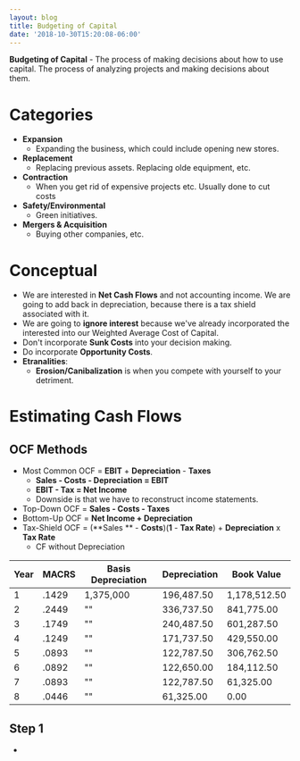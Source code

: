 ```yaml
---
layout: blog
title: Budgeting of Capital
date: '2018-10-30T15:20:08-06:00'
---
```

**Budgeting of Capital** - The process of making decisions about how to use capital. The process of analyzing projects and making decisions about them.

# Categories

* **Expansion**
  * Expanding the business, which could include opening new stores.
* **Replacement**
  * Replacing previous assets. Replacing olde equipment, etc.
* **Contraction**
  * When you get rid of expensive projects etc. Usually done to cut costs
* **Safety/Environmental**
  * Green initiatives.
* **Mergers & Acquisition**
  * Buying other companies, etc.

# Conceptual

* We are interested in **Net Cash Flows** and not accounting income. We are going to add back in depreciation, because there is a tax shield associated with it.
* We are going to **ignore interest** because we've already incorporated the interested into our Weighted Average Cost of Capital.
* Don't incorporate **Sunk Costs** into your decision making.
* Do incorporate **Opportunity Costs**.
* **Etranalities**:
  * **Erosion/Canibalization** is when you compete with yourself to your detriment.

# Estimating Cash Flows

## OCF Methods

* Most Common OCF = **EBIT** + **Depreciation**  - **Taxes**
  * **Sales - Costs - Depreciation = EBIT**
  * **EBIT - Tax = Net Income**
  * Downside is that we have to reconstruct income statements.
* Top-Down OCF = **Sales - Costs - Taxes**
* Bottom-Up OCF = **Net Income + Depreciation**
* Tax-Shield OCF = (**Sales ** - **Costs**)(**1** - **Tax Rate**) + **Depreciation** x **Tax Rate**
  * CF without Depreciation

| Year | MACRS | Basis Depreciation | Depreciation | Book Value   |
| ---- | ----- | ------------------ | ------------ | ------------ |
| 1    | .1429 | 1,375,000          | 196,487.50   | 1,178,512.50 |
| 2    | .2449 | ""                 | 336,737.50   | 841,775.00   |
| 3    | .1749 | ""                 | 240,487.50   | 601,287.50   |
| 4    | .1249 | ""                 | 171,737.50   | 429,550.00   |
| 5    | .0893 | ""                 | 122,787.50   | 306,762.50   |
| 6    | .0892 | ""                 | 122,650.00   | 184,112.50   |
| 7    | .0893 | ""                 | 122,787.50   | 61,325.00    |
| 8    | .0446 | ""                 | 61,325.00    | 0.00         |



## Step 1

*
